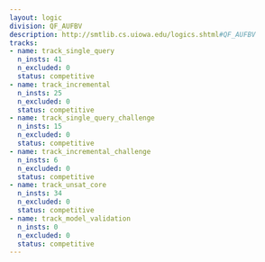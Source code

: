 ```yaml
---
layout: logic
division: QF_AUFBV
description: http://smtlib.cs.uiowa.edu/logics.shtml#QF_AUFBV
tracks:
- name: track_single_query
  n_insts: 41
  n_excluded: 0
  status: competitive
- name: track_incremental
  n_insts: 25
  n_excluded: 0
  status: competitive
- name: track_single_query_challenge
  n_insts: 15
  n_excluded: 0
  status: competitive
- name: track_incremental_challenge
  n_insts: 6
  n_excluded: 0
  status: competitive
- name: track_unsat_core
  n_insts: 34
  n_excluded: 0
  status: competitive
- name: track_model_validation
  n_insts: 0
  n_excluded: 0
  status: competitive
---
```


